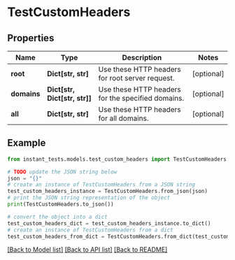 # TestCustomHeaders


## Properties

Name | Type | Description | Notes
------------ | ------------- | ------------- | -------------
**root** | **Dict[str, str]** | Use these HTTP headers for root server request. | [optional] 
**domains** | **Dict[str, Dict[str, str]]** | Use these HTTP headers for the specified domains. | [optional] 
**all** | **Dict[str, str]** | Use these HTTP headers for all domains. | [optional] 

## Example

```python
from instant_tests.models.test_custom_headers import TestCustomHeaders

# TODO update the JSON string below
json = "{}"
# create an instance of TestCustomHeaders from a JSON string
test_custom_headers_instance = TestCustomHeaders.from_json(json)
# print the JSON string representation of the object
print(TestCustomHeaders.to_json())

# convert the object into a dict
test_custom_headers_dict = test_custom_headers_instance.to_dict()
# create an instance of TestCustomHeaders from a dict
test_custom_headers_from_dict = TestCustomHeaders.from_dict(test_custom_headers_dict)
```
[[Back to Model list]](../README.md#documentation-for-models) [[Back to API list]](../README.md#documentation-for-api-endpoints) [[Back to README]](../README.md)


